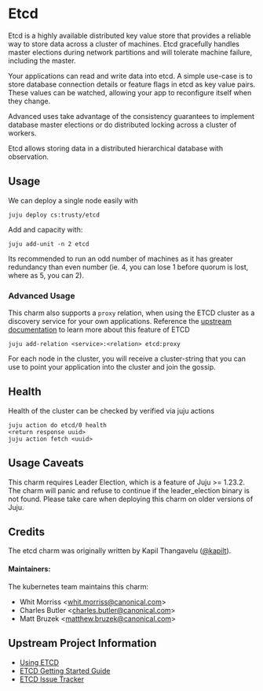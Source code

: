 # Etcd

Etcd is a highly available distributed key value store that provides a reliable
way to store data across a cluster of machines. Etcd gracefully handles master
elections during network partitions and will tolerate machine failure, including
the master.

Your applications can read and write data into etcd. A simple use-case is to
store database connection details or feature flags in etcd as key value pairs.
These values can be watched, allowing your app to reconfigure itself when they
change.

Advanced uses take advantage of the consistency guarantees to implement
database master elections or do distributed locking across a cluster of workers.

Etcd allows storing data in a distributed hierarchical database with observation.

## Usage

We can deploy a single node easily with

    juju deploy cs:trusty/etcd

Add and capacity with:

    juju add-unit -n 2 etcd

Its recommended to run an odd number of machines as it has greater redundancy than
even number (ie. 4, you can lose 1 before quorum is lost, where as 5, you can 2).


### Advanced Usage

This charm also supports a `proxy` relation, when using the ETCD cluster as a
discovery service for your own applications. Reference the
[upstream documentation](https://github.com/coreos/etcd/blob/master/Documentation/proxy.md)
to learn more about this feature of ETCD

    juju add-relation <service>:<relation> etcd:proxy


For each node in the cluster, you will receive a cluster-string that you can
use to point your application into the cluster and join the gossip.

## Health

Health of the cluster can be checked by verified via juju actions

    juju action do etcd/0 health
    <return response uuid>
    juju action fetch <uuid>


## Usage Caveats

This charm requires Leader Election, which is a feature of Juju >= 1.23.2. The
charm will panic and refuse to continue if the leader_election binary is not
found. Please take care when deploying this charm on older versions of Juju.

## Credits

The etcd charm was originally written by Kapil Thangavelu ([@kapilt](https://github.com/kapilt)).

#### Maintainers:

The kubernetes team maintains this charm:
  - Whit Morriss &lt;whit.morriss@canonical.com&gt;
  - Charles Butler &lt;charles.butler@canonical.com&gt;
  - Matt Bruzek &lt;matthew.bruzek@canonical.com&gt;


## Upstream Project Information

- [Using ETCD](https://coreos.com/using-coreos/etcd/)
- [ETCD Getting Started Guide](https://coreos.com/docs/distributed-configuration/getting-started-with-etcd/)
- [ETCD Issue Tracker](https://github.com/coreos/etcd)
